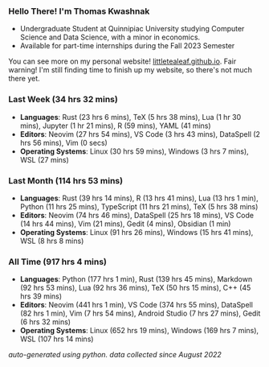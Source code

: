 
### Hello There! I'm Thomas Kwashnak

- Undergraduate Student at Quinnipiac University studying Computer Science and Data Science, with a minor in economics.
- Available for part-time internships during the Fall 2023 Semester

You can see more on my personal website! [littletealeaf.github.io](https://littletealeaf.github.io). Fair warning! I'm still finding time to finish up my website, so there's not much there yet.

### Last Week (34 hrs 32 mins)
- **Languages**: Rust (23 hrs 6 mins), TeX (5 hrs 38 mins), Lua (1 hr 30 mins), Jupyter (1 hr 21 mins), R (59 mins), YAML (41 mins)
- **Editors**: Neovim (27 hrs 54 mins), VS Code (3 hrs 43 mins), DataSpell (2 hrs 56 mins), Vim (0 secs)
- **Operating Systems**: Linux (30 hrs 59 mins), Windows (3 hrs 7 mins), WSL (27 mins)
    
### Last Month (114 hrs 53 mins)
- **Languages**: Rust (39 hrs 14 mins), R (13 hrs 41 mins), Lua (13 hrs 1 min), Python (11 hrs 25 mins), TypeScript (11 hrs 21 mins), TeX (5 hrs 38 mins)
- **Editors**: Neovim (74 hrs 46 mins), DataSpell (25 hrs 18 mins), VS Code (14 hrs 44 mins), Vim (21 mins), Gedit (4 mins), Obsidian (1 min)
- **Operating Systems**: Linux (91 hrs 26 mins), Windows (15 hrs 41 mins), WSL (8 hrs 8 mins)
    
### All Time (917 hrs 4 mins)
- **Languages**: Python (177 hrs 1 min), Rust (139 hrs 45 mins), Markdown (92 hrs 53 mins), Lua (92 hrs 36 mins), TeX (50 hrs 15 mins), C++ (45 hrs 39 mins)
- **Editors**: Neovim (441 hrs 1 min), VS Code (374 hrs 55 mins), DataSpell (82 hrs 1 min), Vim (7 hrs 54 mins), Android Studio (7 hrs 27 mins), Gedit (6 hrs 32 mins)
- **Operating Systems**: Linux (652 hrs 19 mins), Windows (169 hrs 7 mins), WSL (107 hrs 14 mins)
    

*auto-generated using python. data collected since August 2022*
